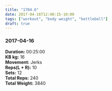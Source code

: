 ```yaml
---
title: "1704.6"
date: 2017-04-16T12:40:15-10:00
tags: ["workout", "body weight", "kettlebell"]
draft: true
---
```


### 2017-04-16

**Duration:** 00:25:00  
**KB kg:** 16  
**Movement:** Jerks  
**Reps(L + R):** 10  
**Sets:** 12  
**Total Reps:** 240  
**Total Weight:** 3840